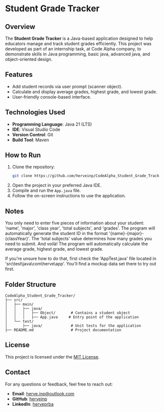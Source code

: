 # Student Grade Tracker

## Overview
The **Student Grade Tracker** is a Java-based application designed to help educators manage and track student grades efficiently. This project was developed as part of an internship task, at Code Alpha company, to demonstrate skills in Java programming, basic java, advanced java, and object-oriented design.

## Features
- Add student records via user prompt (scanner object).
- Calculate and display average grades, highest grade, and lowest grade.
- User-friendly console-based interface.

## Technologies Used
- **Programming Language**: Java 21 (LTS)
- **IDE**: Visual Studio Code
- **Version Control**: Git
- **Build Tool**: Maven
## How to Run
1. Clone the repository:
    ```bash
    git clone https://github.com/herveinp/CodeAlpha_Student_Grade_Tracker.git
    ```
2. Open the project in your preferred Java IDE.
3. Compile and run the `App.java` file.
4. Follow the on-screen instructions to use the application.

## Notes
You only need to enter five pieces of information about your student: 'name', 'major', 'class year', 'total subjects', and 'grades'. The program will automatically generate the student ID in the format '{name}-{major}-{classYear}'. The 'total subjects' value determines how many grades you need to submit. And voilà! The program will automatically calculate the average grade, highest grade, and lowest grade.

If you're unsure how to do that, first check the 'AppTest.java' file located in 'src\test\java\com\herve\app'. You'll find a mockup data set there to try out first.

## Folder Structure
```
CodeAlpha_Student_Grade_Tracker/
├── src/
│   ├── main/
│   │   ├── java/
│   │   │   ├── Object/       # Contains a student object
│   │   │   ├── App.java     # Entry point of the application
│   └── test/
│       ├── java/             # Unit tests for the application
├── README.md                 # Project documentation
```

## License
This project is licensed under the [MIT License](LICENSE).

## Contact
For any questions or feedback, feel free to reach out:
- **Email**: herve.inp@outlook.com
- **GitHub**: [herveinp](https://github.com/herveinp)
- **LinkedIn**: [herveprba](https://www.linkedin.com/in/herveprba/)